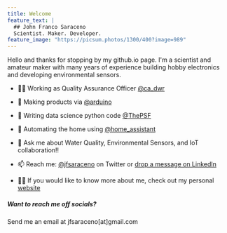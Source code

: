 ```yaml
---
title: Welcome
feature_text: |
  ## John Franco Saraceno
  Scientist. Maker. Developer.
feature_image: "https://picsum.photos/1300/400?image=989"
---
```


Hello and thanks for stopping by my github.io page. I'm a scientist and amateur maker with many years of experience building hobby electronics and developing environmental sensors.

- :man_scientist: Working as Quality Assurance Officer [@ca_dwr](https://twitter.com/ca_dwr)
  
- :construction: Making products via [@arduino](https://twitter.com/arduino)

- :pencil: Writing data science python code [@ThePSF](https://twitter.com/ThePSF)
  
- :seedling: Automating the home using [@home_assistant](https://twitter.com/home_assistant)
  
- :speech_balloon: Ask me about Water Quality, Environmental Sensors, and IoT collaboration!!

- :mailbox: Reach me: [@jfsaraceno](https://twitter.com/jfsaraceno) on Twitter or [drop a message on LinkedIn](https://www.linkedin.com/in/john-franco-saraceno-7a780751/)

- :man_technologist: If you would like to know more about me, check out my personal [website](https://john-franco-saraceno.netlify.app) 
##### Want to reach me off socials?
Send me an email at jfsaraceno[at]gmail.com

